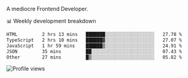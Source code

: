A mediocre Frontend Developer.

📊 Weekly development breakdown
<!--START_SECTION:waka-->

```txt
HTML         2 hrs 13 mins   ███████░░░░░░░░░░░░░░░░░░   27.78 %
TypeScript   2 hrs 10 mins   ██████▓░░░░░░░░░░░░░░░░░░   27.07 %
JavaScript   1 hr 59 mins    ██████▒░░░░░░░░░░░░░░░░░░   24.91 %
JSON         35 mins         ██░░░░░░░░░░░░░░░░░░░░░░░   07.43 %
Other        27 mins         █▒░░░░░░░░░░░░░░░░░░░░░░░   05.82 %
```

<!--END_SECTION:waka-->

<img src="https://gpvc.arturio.dev/iqbalfasri" alt="Profile views"/>

